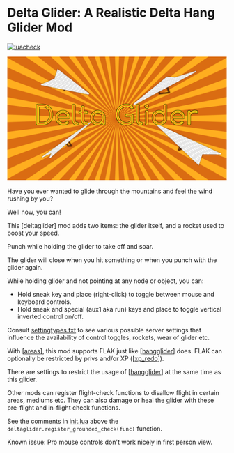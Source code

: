 # Delta Glider: A Realistic Delta Hang Glider Mod

[![luacheck](https://github.com/mt-mods/deltaglider/workflows/luacheck/badge.svg)](https://github.com/mt-mods/deltaglider/actions)

![Screenshot](screenshot.png)

Have you ever wanted to glide through the mountains and feel the wind rushing
by you?

Well now, you can!

This [deltaglider] mod adds two items: the glider itself, and a rocket used to
boost your speed.

Punch while holding the glider to take off and soar.

The glider will close when you hit something or when you punch with the glider
again.

While holding glider and not pointing at any node or object, you can:
- Hold sneak key and place (right-click) to toggle between mouse and keyboard
controls.
- Hold sneak and special (aux1 aka run) keys and place to toggle vertical inverted
control on/off.

Consult [settingtypes.txt](settingtypes.txt) to see various possible server
settings that influence the availability of control toggles, rockets, wear of
glider etc.

With [[areas](https://github.com/minetest-mods/areas)], this mod supports FLAK
just like [[hangglider](https://github.com/mt-mods/hangglider)] does. FLAK can
optionally be restricted by privs and/or XP
([[xp_redo](https://github.com/mt-mods/xp_redo)]).

There are settings to restrict the usage of
[[hangglider](https://github.com/mt-mods/hangglider)] at the same time as
this glider.

Other mods can register flight-check functions to disallow flight in
certain areas, mediums etc. They can also damage or heal the glider with
these pre-flight and in-flight check functions.

See the comments in [init.lua](init.lua) above the
``deltaglider.register_grounded_check(func)`` function.

Known issue: Pro mouse controls don't work nicely in first person view.

